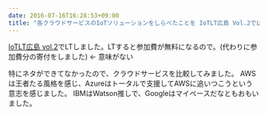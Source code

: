 ```yaml
---
date: 2016-07-16T16:28:53+09:00
title: "各クラウドサービスのIoTソリューションをしらべたことを IoTLT広島 Vol.2ではなした"
---
```


[IoTLT広島 vol.2](http://iotlt.connpass.com/event/33441/)でLTしました。LTすると参加費が無料になるので。(代わりに参加費分の寄付をしました) <- 意味がない

特にネタができてなかったので、クラウドサービスを比較してみました。
AWSは王者たる風格を感じ、Azureはトータルで支援してAWSに追いつこうという意志を感じました。
IBMはWatson推しで、Googleはマイペースだなともおもいました。

<script async class="speakerdeck-embed" data-id="bbdbecb646ac45a6832cc758310dd53d" data-ratio="1.33333333333333" src="//speakerdeck.com/assets/embed.js"></script>
